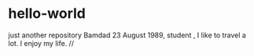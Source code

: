 # hello-world
just another repository
Bamdad 23 August 1989, student , I like to travel a lot. 
I enjoy my life. //
